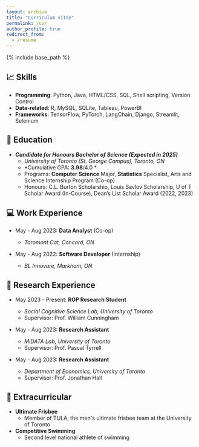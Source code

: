 ```yaml
---
layout: archive
title: "Curriculum vitae"
permalink: /cv/
author_profile: true
redirect_from:
  - /resume
---
```


{% include base_path %}

## 📈 Skills
* **Programming**: Python, Java, HTML/CSS, SQL, Shell scripting, Version Control
* **Data-related**: R, MySQL, SQLite, Tableau, PowerBI
* **Frameworks**: TensorFlow, PyTorch, LangChain, Django, Streamlit, Selenium

## 🏫 Education
* ***Candidate for Honours Bachelor of Science (Expected in 2025)***
  * *University of Toronto (St. George Campus), Toronto, ON*
  * *Cumulative GPA: **3.98**/4.0 *
  * Programs: **Computer Science** Major, **Statistics** Specialist, Arts and Science Internship Program (Co-op)
  * Honours: C.L. Burton Scholarship, Louis Savlov Scholarship, U of T Scholar Award (In-Course), Dean’s List Scholar Award (2022, 2023)

## 💻 Work Experience
* May - Aug 2023: **Data Analyst** (Co-op)
  * *Toromont Cat, Concord, ON*

* May - Aug 2022: **Software Developer** (Internship)
  * *BL Innovare, Markham, ON*

## 📖 Research Experience
* May 2023 - Present: **ROP Research Student**
  * *Social Cognitive Science Lab, University of Toronto*
  * Supervisor: Prof. William Cunningham

* May - Aug 2023: **Research Assistant**
  * *MiDATA Lab, University of Toronto*
  * Supervisor: Prof. Pascal Tyrrell

* May - Aug 2023: **Research Assistant**
  * *Department of Economics, University of Toronto*
  * Supervisor: Prof. Jonathan Hall
  
<!-- Publications
======
  <ul>{% for post in site.publications %}
    {% include archive-single-cv.html %}
  {% endfor %}</ul>
  
Talks
======
  <ul>{% for post in site.talks %}
    {% include archive-single-talk-cv.html %}
  {% endfor %}</ul>
  
Teaching
======
  <ul>{% for post in site.teaching %}
    {% include archive-single-cv.html %}
  {% endfor %}</ul>
  
Service and leadership
======
* Currently signed in to 43 different slack teams -->

## 🏃 Extracurricular
* **Ultimate Frisbee**
  * Member of TULA, the men's ultimate frisbee team at the University of Toronto
* **Competitive Swimming**
  * Second level national athlete of swimming